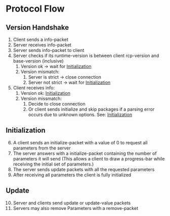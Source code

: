 # Protocol Flow

## Version Handshake

1. Client sends a info-packet
1. Server receives info-packet
1. Server sends info-packet to client
1. Server checks if its runtime-version is between client rcp-version and base-version (inclusive)
	1. Version ok -> wait for [Initialization](#Initialization)
	1. Version mismatch:
		1. Server is strict -> close connection
		1. Server not strict -> wait for [Initialization](#Initialization)
1. Client receives info:
	1. Version ok: [Initialization](#Initialization)
	1. Version missmatch:
		1. Decide to close connection
		1. Or client sends initialize and skip packages if a parsing error occurs due to unknown options. See: [Initialization](#Initialization)

## Initialization
  
6. A client sends an initialize-packet with a value of 0 to request all parameters from the server
6. The server answers with a initialize-packet containing the number of parameters it will send (This allows a client to draw a progress-bar while receiving the initial set of parameters.)
6. The server sends update packets with all the requested parameters
6. After receiving all parameters the client is fully initialized

## Update

10. Server and clients send update or update-value packets
10. Servers may also remove Parameters with a remove-packet
